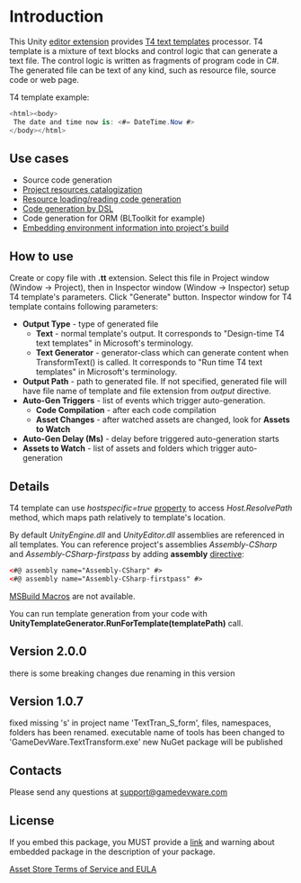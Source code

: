 # Introduction
This Unity [editor extension](https://assetstore.unity.com/packages/tools/utilities/t4-code-generation-63294) provides [T4 text templates](https://msdn.microsoft.com/en-US/library/bb126445.aspx) processor. 
T4 template is a mixture of text blocks and control logic that can generate a text file. The control logic is written as fragments of program code in C#.
The generated file can be text of any kind, such as resource file, source code or web page.

T4 template example:
```csharp
<html><body>
 The date and time now is: <#= DateTime.Now #>
</body></html>
```

## Use cases
* Source code generation
* [Project resources catalogization](GameDevWare.TextTransform.Unity/Assets/Editor/GameDevWare.TextTransform/Examples/FileList_Example.tt)
* [Resource loading/reading code generation](GameDevWare.TextTransform.Unity/Assets/Editor/GameDevWare.TextTransform/Examples/ResourceAsyncLoad_Example.tt)
* [Code generation by DSL](GameDevWare.TextTransform.Unity/Assets/Editor/GameDevWare.TextTransform/Examples/DSL_Example.tt)
* Code generation for ORM (BLToolkit for example)
* [Embedding environment information into project's build](GameDevWare.TextTransform.Unity/Assets/Editor/GameDevWare.TextTransform/Examples/EnvironmentInfo_Example.tt)
	
## How to use
Create or copy file with **.tt** extension. Select this file in Project window (Window -> Project), then in Inspector window (Window -> Inspector) setup T4 template's parameters. Click "Generate" button.
Inspector window for T4 template contains following parameters:
* **Output Type** - type of generated file
  * **Text** - normal template's output. It corresponds to "Design-time T4 text templates" in Microsoft's terminology.
  * **Text Generator** - generator-class which can generate content when TransformText() is called. It corresponds to "Run time T4 text templates" in Microsoft's terminology.
* **Output Path** - path to generated file. If not specified, generated file will have file name of template and file extension from *output* directive.
* **Auto-Gen Triggers** - list of events which trigger auto-generation.
  * **Code Compilation** - after each code compilation
  * **Asset Changes** - after watched assets are changed, look for **Assets to Watch**
* **Auto-Gen Delay (Ms)** - delay before triggered auto-generation starts
* **Assets to Watch** - list of assets and folders which trigger auto-generation

## Details
T4 template can use *hostspecific=true* [property](https://msdn.microsoft.com/en-us/library/bb126478.aspx#Anchor_4) to access *Host.ResolvePath* method, which maps path relatively to template's location.

By default *UnityEngine.dll* and *UnityEditor.dll* assemblies are referenced in all templates. 
You can reference project's assemblies *Assembly-CSharp* and *Assembly-CSharp-firstpass* by adding **assembly** [directive](https://msdn.microsoft.com/en-us/library/bb126478.aspx#Anchor_3):
```xml
<#@ assembly name="Assembly-CSharp" #>
<#@ assembly name="Assembly-CSharp-firstpass" #>
```

[MSBuild Macros](https://msdn.microsoft.com/en-US/library/c02as0cs.aspx) are not available.

You can run template generation from your code with **UnityTemplateGenerator.RunForTemplate(templatePath)** call.

## Version 2.0.0
there is some breaking changes due renaming in this version

## Version 1.0.7
fixed missing 's' in project name 'TextTran_S_form', files, namespaces, folders has been renamed.
executable name of tools has been changed to 'GameDevWare.TextTransform.exe' new NuGet package will be published

## Contacts
Please send any questions at support@gamedevware.com

## License
If you embed this package, you MUST provide a [link](https://assetstore.unity.com/packages/tools/utilities/t4-code-generation-63294) and warning about embedded package in the description of your package.

[Asset Store Terms of Service and EULA](LICENSE.md)
